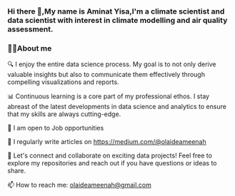 ### Hi there 👋,My name is Aminat Yisa,I'm a climate scientist and data scientist with interest in climate modelling and air quality assessment. 

### 👩‍🚀About me

🔍 I enjoy the entire data science process. My goal is to not only derive valuable insights but also to communicate them effectively through compelling visualizations and reports.

📊 Continuous learning is a core part of my professional ethos. I stay abreast of the latest developments in data science and analytics to ensure that my skills are always cutting-edge.

👐 I am open to Job opportunities

📝 I regularly write articles on https://medium.com/@olaideameenah

🤝 Let's connect and collaborate on exciting data projects! Feel free to explore my repositories and reach out if you have questions or ideas to share.

📫 How to reach me: olaideameenah@gmail.com

